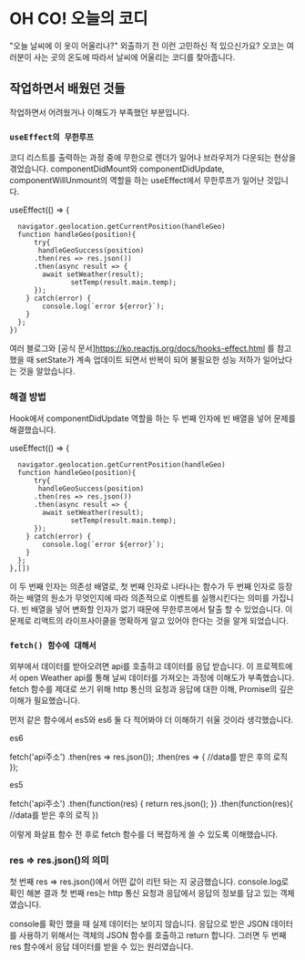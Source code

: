 # OH CO! 오늘의 코디

"오늘 날씨에 이 옷이 어울리나?" 외출하기 전 이런 고민하신 적 있으신가요? 오코는 여러분이 사는 곳의 온도에 따라서 날씨에 어울리는 코디를 찾아줍니다.  

## 작업하면서 배웠던 것들

작업하면서 어려웠거나 이해도가 부족했던 부분입니다.

### `useEffect의 무한루프`

코디 리스트를 출력하는 과정 중에 무한으로 렌더가 일어나 브라우저가 다운되는 현상을 겪었습니다.
componentDidMount와 componentDidUpdate, componentWillUnmount의 역할을 하는 useEffect에서 무한루프가 일어난 것입니다.

 useEffect(() => {
      
      navigator.geolocation.getCurrentPosition(handleGeo)
      function handleGeo(position){
          try{
           handleGeoSuccess(position)
          .then(res => res.json())
          .then(async result => {
            await setWeather(result);
                   setTemp(result.main.temp);
          });
        } catch(error) {
            console.log(`error ${error}`);
        }
      };      
    })

여러 블로그와 [공식 문서]https://ko.reactjs.org/docs/hooks-effect.html 를 참고했을 때
setState가 계속 업데이트 되면서 반복이 되어 불필요한 성능 저하가 일어났다는 것을 알았습니다.

### 해결 방법
Hook에서 componentDidUpdate 역할을 하는 두 번째 인자에 빈 배열을 넣어 문제를 해결했습니다.

 useEffect(() => {
      
      navigator.geolocation.getCurrentPosition(handleGeo)
      function handleGeo(position){
          try{
           handleGeoSuccess(position)
          .then(res => res.json())
          .then(async result => {
            await setWeather(result);
                   setTemp(result.main.temp);
          });
        } catch(error) {
            console.log(`error ${error}`);
        }
      };      
    },[])

이 두 번째 인자는 의존성 배열로, 첫 번째 인자로 나타나는 함수가 두 번째 인자로 등장하는 배열의 원소가 무엇인지에 따라 의존적으로 이벤트를 실행시킨다는 의미를 가집니다. 빈 배열을 넣어 변화할 인자가 없기 때문에 무한루프에서 탈출 할 수 있었습니다. 이 문제로 리액트의 라이프사이클을 명확하게 알고 있어야 한다는 것을 알게 되었습니다.


### `fetch() 함수에 대해서`

외부에서 데이터를 받아오려면 api를 호출하고 데이터를 응답 받습니다. 이 프로젝트에서 open Weather api를 통해 날씨 데이터를 가져오는 과정에 이해도가 부족했습니다. fetch 함수를 제대로 쓰기 위해 http 통신의 요청과 응답에 대한 이해, Promise의 깊은 이해가 필요했습니다.

먼저 같은 함수에서 es5와 es6 둘 다 적어봐야 더 이해하기 쉬울 것이라 생각했습니다.

es6

fetch('api주소')
.then(res => res.json());
.then(res => {
    //data를 받은 후의 로직
});

es5

fetch('api주소')
.then(function(res) {
    return res.json();
})
.then(function(res){
    //data를 받은 후의 로직
})

이렇게 화살표 함수 전 후로 fetch 함수를 더 복잡하게 쓸 수 있도록 이해했습니다.

### res => res.json()의 의미 

첫 번째 res => res.json()에서 어떤 값이 리턴 돠는 지 궁금했습니다. console.log로 확인 해본 결과
첫 번째 res는 http 통신 요청과 응답에서 응답의 정보를 담고 있는 객체였습니다. 

console를 확인 했을 때 실제 데이터는 보이지 않습니다.
응답으로 받은 JSON 데이터를 사용하기 위해서는 객체의 JSON 함수를 호출하고 return 합니다.
그러면 두 번째 res 함수에서 응답 데이터를 받을 수 있는 원리였습니다.








